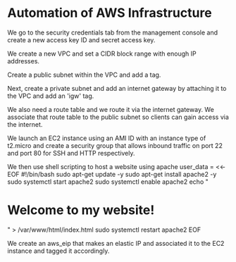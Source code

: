 # Automation of AWS Infrastructure
We go to the security credentials tab from the management console and create a new access key ID and secret access key.

We create a new VPC and set a CIDR block range with enough IP addresses.

Create a public subnet within the VPC and add a tag.

Next, create a private subnet and add an internet gateway by attaching it to the VPC and add an 'igw' tag.

We also need a route table and we route it via the internet gateway. We associate that route table to the public subnet so clients can gain access via the internet.

We launch an EC2 instance using an AMI ID with an instance type of t2.micro and create a security group that allows inbound traffic on port 22 and port 80 for SSH and HTTP respectively.

We then use shell scripting to host a website using apache
    user_data = <<-EOF
        #!/bin/bash
        sudo apt-get update -y
        sudo apt-get install apache2 -y
        sudo systemctl start apache2
        sudo systemctl enable apache2
        echo "<html><body><h1>Welcome to my website!</h1></body></html>" > /var/www/html/index.html
        sudo systemctl restart apache2
    EOF

We create an aws_eip that makes an elastic IP and associated it to the EC2 instance and tagged it accordingly.
